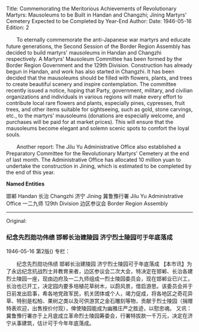 Title: Commemorating the Meritorious Achievements of Revolutionary Martyrs: Mausoleums to be Built in Handan and Changzhi; Jining Martyrs' Cemetery Expected to be Completed by Year-End
Author:
Date: 1946-05-16
Edition: 2

　　To eternally commemorate the anti-Japanese war martyrs and educate future generations, the Second Session of the Border Region Assembly has decided to build martyrs' mausoleums in Handan and Changzhi respectively. A Martyrs' Mausoleum Committee has been formed by the Border Region Government and the 129th Division. Construction has already begun in Handan, and work has also started in Changzhi. It has been decided that the mausoleums should be filled with flowers, plants, and trees to create beautiful scenery and inspire contemplation. The committee recently issued a notice, hoping that Party, government, military, and civilian organizations and individuals in various regions will make every effort to contribute local rare flowers and plants, especially pines, cypresses, fruit trees, and other items suitable for sightseeing, such as gold, stone carvings, etc., to the martyrs' mausoleums (donations are especially welcome, and purchases will be paid for at market prices). This will ensure that the mausoleums become elegant and solemn scenic spots to comfort the loyal souls.

　　Another report: The Jilu Yu Administrative Office also established a Preparatory Committee for the Revolutionary Martyrs' Cemetery at the end of last month. The Administrative Office has allocated 10 million yuan to undertake the construction in Jining, which is estimated to be completed by the end of this year.



**Named Entities**


邯郸  Handan
长治  Changzhi
济宁  Jining
冀鲁豫行署   Jilu Yu Administrative Office
一二九师    129th Division
边区参议会 Border Region Assembly


<hr /> 

Original: 


### 纪念先烈勋功伟绩  邯郸长治建陵园  济宁烈士陵园可于年底落成

1946-05-16
第2版()
专栏：

　　纪念先烈勋功伟绩
    邯郸长治建陵园
    济宁烈士陵园可于年底落成
    【本市讯】为了永远纪念抗战烈士并教育来者，边区参议会二次大会，特决定在邯郸、长治各建烈士陵园一座，现由边府及一二九师组成一烈士陵园委员会，现在邯郸业已兴工，长治也已开工，决定园内要多培植花草树木，以蔚风景，借启游思。该委员会并于日前发出启事，希各地党政军民，机关团体或个人，竭力促成，将各地区之奇花异草、特别是松柏、果树之类以及可供游赏之金石雕刻等物，贡献于烈士陵园（捐赠特表欢迎，出售按价付现），俾使陵园能成为幽雅庄严之胜迹，以慰忠魂。
    又讯：冀鲁豫行署亦于上月底成立革命烈士陵园筹委会，行署特拔款一千万元，决定在济宁从事建筑，估计可于今年年底落成。

